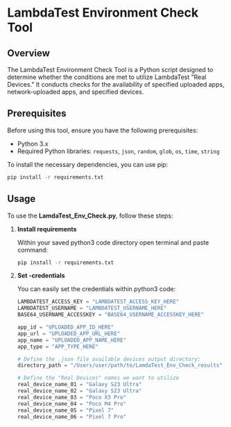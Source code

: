 # LambdaTest Environment Check Tool

## Overview

The LambdaTest Environment Check Tool is a Python script designed to determine whether the conditions are met to utilize LambdaTest "Real Devices." It conducts checks for the availability of specified uploaded apps, network-uploaded apps, and specified devices.

## Prerequisites

Before using this tool, ensure you have the following prerequisites:

- Python 3.x
- Required Python libraries: `requests`, `json`, `random`, `glob`, `os`, `time`, `string`

To install the necessary dependencies, you can use pip:

   ```bash
   pip install -r requirements.txt
   ```

## Usage

To use the **LamdaTest_Env_Check.py**, follow these steps:

1. **Install requirements**

   Within your saved python3 code directory open terminal and paste command:

   ```bash
   pip install -r requirements.txt
   ```

3. **Set -credentials**

   You can easily set the credentials within python3 code:

   ```python
   LAMBDATEST_ACCESS_KEY = "LAMBDATEST_ACCESS_KEY_HERE"
   LAMBDATEST_USERNAME = "LAMBDATEST_USERNAME_HERE"
   BASE64_USERNAME_ACCESSKEY = "BASE64_USERNAME_ACCESSKEY_HERE"
   
   app_id = "UPLOADED_APP_ID_HERE"
   app_url = "UPLOADED_APP_URL_HERE"
   app_name = "UPLOADED_APP_NAME_HERE"
   app_type = "APP_TYPE_HERE"

   # Define the .json file available devices output directory:
   directory_path = "/Users/user/path/to/LamdaTest_Env_Check_results"
   
   # Define the "Real Devices" names we want to utilize
   real_device_name_01 = "Galaxy S23 Ultra"
   real_device_name_02 = "Galaxy S23 Ultra"
   real_device_name_03 = "Poco X3 Pro"
   real_device_name_04 = "Poco M4 Pro"
   real_device_name_05 = "Pixel 7"
   real_device_name_06 = "Pixel 7 Pro"
   ```


